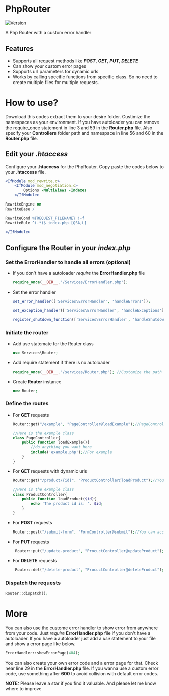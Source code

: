 # PhpRouter
[![Version](https://img.shields.io/badge/version-1.0.0-blue.svg)]()

A Php Router with a custom error handler

## Features

- Supports all request methods like **_POST_**, **_GET_**, **_PUT_**, **_DELETE_**
- Can show your custom error pages
- Supports url parameters for dynamic urls
- Works by calling specific functions from specific class. So no need to create multiple files for multiple requests.

# How to use?

Download this codes extract them to your desire folder. Custimize the namespaces as your environment. If you have autoloader you can remove the require_once statement in line 3 and 59 in the **Router.php** file. Also specify your **Controllers** folder path and namespace in line 56 and 60 in the **Router.php** file.

## Edit your _.htaccess_

Configure your **.htaccess** for the PhpRouter. Copy paste the codes below to your **.htaccess** file.

```apache
<IfModule mod_rewrite.c>
    <IfModule mod_negotiation.c>
        Options -MultiViews -Indexes
    </IfModule>

RewriteEngine on
RewriteBase /

RewriteCond %{REQUEST_FILENAME} !-f
RewriteRule ^(.*)$ index.php [QSA,L]

</IfModule>
```

## Configure the Router in your _index.php_

### Set the ErrorHandler to handle all errors (optional)

- If you don't have a autoloader *require* the **ErrorHandler.php** file

    ```php
    require_once(__DIR__.'/Services/ErrorHandler.php');
    ```

- Set the error handler
    ```php
    set_error_handler(['Services\ErrorHandler', 'handleErrors']);

    set_exception_handler(['Services\ErrorHandler', 'handleExceptions']);

    register_shutdown_function(['Services\ErrorHandler', 'handleShutdown']);
    ```

### Initiate the router

- Add use statemate for the Router class
    ```php
    use Services\Router;
    ```
- Add require statement if there is no autoloader
    ```php
    require_once(__DIR__."/services/Router.php"); //Customize the path as your file structure
    ```
- Create **Router** instance
    ```php
    new Router;
    ```
    


### Define the routes

- For **GET** requests
    ```php
    Router::get("/example", "PageController@loadExample");//PageController is a class and the loadExample is a function inside that
    ```

    ```php
    //Here is the example class
    class PageController{
        public function loadExample(){
            //do anything you want here
            include('example.php');//For example
        }
    }
    ```
- For **GET** requests with dynamic urls
    ```php
    Router::get("/product/{id}", "ProductController@loadProduct");//You can directly access the id in the loadProduct function as the code below
    ```

    ```php
    //Here is the example class
    class ProductController{
        public function loadProduct($id){
            echo 'The product id is: '. $id;
        }
    }
    ```

- For **POST** requests
    ```php
    Router::post("/submit-form", "FormController@submit");//You can access the POST data inside the submit function normally
    ```

- For **PUT** requests
    ```php
     Router::put("/update-product", "ProcuctController@updateProduct");//You can access the PUT data inside the submit function from the php input
    ```
- For **DELETE** requests
    ```php
     Router::del("/delete-product", "ProcuctController@deleteProduct");//You can access the DELETE data inside the submit function from the php input
    ```

### Dispatch the requests

```php
Router::dispatch();
```

# More
You can also use the custome error handler to show error from anywhere from your code. Just *require*
**ErrorHandler.php** file if you don't have a autoloader. If you have a autoloader just add a *use* statement to your file and show a error page like below.

```php
ErrorHandler::showErrorPage(404);
```

You can also create your own error code and a error page for that. Check near line 29 in the **ErrorHandler.php** file. If you wanna use a custom error code, use something after **600** to avoid collision with default error codes.

**NOTE:** Please leave a star if you find it valuable. And please let me know where to improve